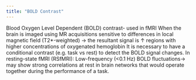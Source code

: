 ```yaml
---
title: "BOLD Contrast"
---
```

Blood Oxygen Level Dependent (BOLD) contrast- used in fMRI 
When the brain is imaged using MR acquisitions sensitive to differences in local magnetic field (T2*-weighted) &#8594; the resultant signal is &#8593; regions with higher concentrations of oxygenated hemoglobin
It is necessary to have a conditional contrast (e.g. task vs rest) to detect the BOLD signal changes.
In resting-state fMRI (RSfMRI): Low-frequency (&lt;0.1 Hz) BOLD fluctuations&#8594; may show strong correlations at rest in brain networks that would operate together during the performance of a task.

